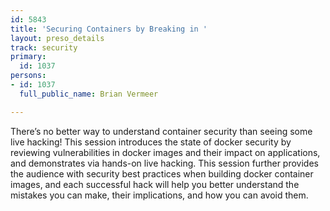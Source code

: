 ```yaml
---
id: 5843
title: 'Securing Containers by Breaking in '
layout: preso_details
track: security
primary:
  id: 1037
persons:
- id: 1037
  full_public_name: Brian Vermeer

---
```

There’s no better way to understand container security than seeing some live hacking! This session introduces the state of docker security by reviewing vulnerabilities in docker images and their impact on applications, and demonstrates via hands-on live hacking. This session further provides the audience with security best practices when building docker container images, and each successful hack will help you better understand the mistakes you can make, their implications, and how you can avoid them.